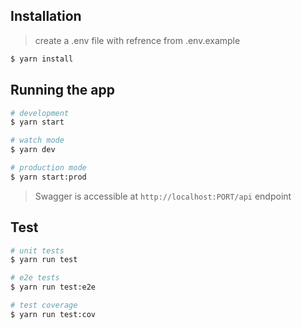 

## Installation

> create a .env file with refrence from .env.example

```bash
$ yarn install
```

## Running the app

```bash
# development
$ yarn start

# watch mode
$ yarn dev

# production mode
$ yarn start:prod
```

>Swagger is accessible at `http://localhost:PORT/api` endpoint

## Test

```bash
# unit tests
$ yarn run test

# e2e tests
$ yarn run test:e2e

# test coverage
$ yarn run test:cov
```
